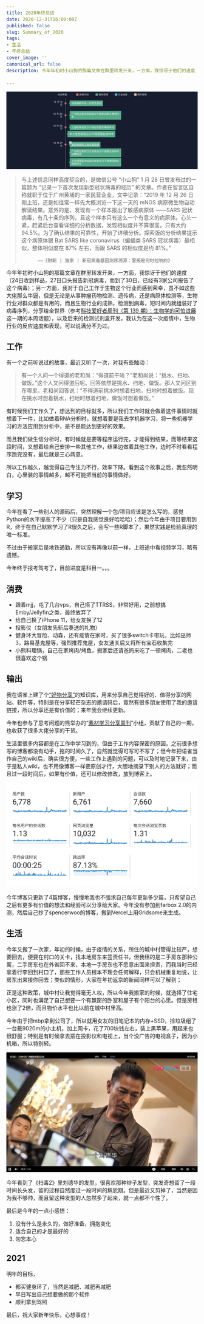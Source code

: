 ```yaml
---
title: 2020年终总结
date: 2020-12-31T16:00:00Z
published: false
slug: Summary_of_2020
tags:
- 生活
- 年终总结
cover_image: ''
canonical_url: false
description: 今年年初时小山狗的那篇文章在群里转发开来，一方面，我惊讶于他们的速度（24日收到样品，27日口头报告新冠病毒，而到了30日，已经有3家公司报告了这个病毒）；另一方面。。。

---
```

![图1. 南都的记疫](./images/2021/01/01/summary_of_2020_01.png "图1. 南都的记疫")

> 与上述信息同样高度契合的，是微信公号 “小山狗” 1 月 28 日曾发布过的一篇题为 “记录一下首次发现新型冠状病毒的经历” 的文章。作者在留言区自称就职于位于广州黄埔的一家民营企业，文中记录：“2019 年 12 月 26 日刚上班，还是如往常一样先大概浏览一下这一天的 mNGS 病原微生物自动解读结果。意外的是，发现有一个样本报出了敏感病原体 ——SARS 冠状病毒，有几十条的序列，且这个样本只有这么一个有意义的病原体。心头一紧，赶紧后台查看详细的分析数据，发现相似度并不算很高，只有大约 94.5%。为了确认结果的可靠性，开始了详细分析。探索版的分析结果提示这个病原体跟 Bat SARS like coronavirus（蝙蝠类 SARS 冠状病毒）最相似，整体相似度在 87% 左右，而跟 SARS 的相似度是约 81%。”
>
>           ——《财新 | 独家 | 新冠病毒基因测序溯源：警报是何时拉响的》

今年年初时小山狗的那篇文章在群里转发开来，一方面，我惊讶于他们的速度（24日收到样品，27日口头报告新冠病毒，而到了30日，已经有3家公司报告了这个病毒）；另一方面，我对于自己工作于生物这个行业而感到荣幸，虽不如这些大佬那么牛逼，但是无论是从事肿瘤药物检测、遗传病，还是病原体检测等，生物行业对群众都是有用的，而且生物行业的成熟，检测到病毒，短时间内就组装好了病毒序列，分享给全世界（参考[科技爱好者周刊（第 139 期）：生物学的可怕进展](http://www.ruanyifeng.com/blog/2020/12/weekly-issue-139.html)这一期的本周话题），以及后来的检测试剂盒开发，我认为在这一次疫情中，生物行业的反应速度和表现，可以说满分不为过。

## 工作

有一个之前听说过的故事，最近又听了一次，对我有些触动：

> 有一个人问一个得道的老和尚：“得道前干啥？”老和尚说：“挑水、扫地、做饭。”这个人又问得道后呢。回答依然是挑水、扫地、做饭。那人又问区别在哪里。老和尚回答说：“不得道前挑水时想着扫地，扫地时想着做饭。现在挑水时想着挑水，扫地时想着扫地，做饭时想着做饭。”

有时候我们工作久了，想达到的目标就多，所以我们工作时就会做着这件事情时就想着下一件，比如做着RNA分析时，就想着要是我去学机器学习，将一些机器学习的方法应用到分析中，是不是能达到更好的效果。

而且我们做生信分析时，有时候就是要等程序运行完，才能得到结果，而等结果这段时间，又想着给自己安排一些其他工作，结果边做着其他工作，边时不时看看程序跑完没有，最后就是三心两意。

所以工作越久，越觉得自己专注力不行，效率下降。看到这个故事之后，我忽然明白，心里装的事情越多，越不可能把当前的事情做好。

## 学习

今年在看了一些别人的源码后，突然理解一个包/项目应该是怎么写的，感觉Python的水平提高了不少（只是自我感觉良好哈哈哈）；然后今年由于项目要用到R，终于在自己默默学习了R很久之后，会写一些R脚本了，果然实践是检验真理的唯一标准。

不过由于搬家后是地铁通勤，所以没有再像以前一样，上班途中看视频学习，略有遗憾。

今年终于报考驾考了，目前进度是科目一。。。

## 消费

* 跟着mjj，屯了几台vps，自己搭了TTRSS，非常好用，之前想搞Emby/Jellyfin之类，最终放弃了
* 给自己换了iPhone 11，给女友换了12
* 投影仪（女朋友先斩后奏送的礼物）
* 健身环大冒险、动森，还有疫情在家时，买了很多switch卡带玩，比如巫师3，路易基鬼屋等，强烈推荐鬼屋，女友通关后又将所有宝石收集完
* 小熊料理锅，自己在家烤肉/烤鱼，搬家后还请爸妈来吃了一顿烤肉，二老也很喜欢这个锅

## 输出

我在语雀上建了个[“好物分享”](https://www.yuque.com/ryuz/shares)的知识库，用来分享自己觉得好的、值得分享的网站、软件等，特别是在分享轻芒杂志的邀请码后，竟然有很多朋友使用了我的邀请链接，所以分享还是有价值的；来年我会继续更新。

今年也参与了思考问题的熊举办的“[素材学习分享周刊](https://kaopubear.top/blog/2020-01-19-refgroup2020/)”小组，贡献了自己的一期，也收获了很多大佬分享的干货。

生活里很多内容都是在工作中学习到的，但由于工作内容保密的原因，之前很多想写的博客都没有动手，拖的时间久了，自然就觉得可写可不写了；但今年把语雀当作自己的wiki后，确实很方便，一些工作上遇到的问题，可以及时地记录下来，由于是私人wiki，也不用像博客一样要原创才行，大胆地摘录下别人的方法就好；而且过一段时间后，如果有价值，还可以修改修改，放到博客上。

![图 3. Google Analytics 的统计](./images/2021/01/01/summary_of_2020_03.png "图 3. Google Analytics 的统计")

今年博客只更新了4篇博客，慢慢地我也不强求自己每年更新多少篇，只希望自己之后有更多有价值的想法和经验可以分享给大家。今年没有参加到farbox 2.0的内测，然后自己抄了spencerwoo的博客，搬到Vercel上用Gridsome来生成。

## 生活

今年又搬了一次家，年初的时候，由于疫情的关系，所住的城中村管得比较严，想要回去，便要在村口的关卡，找本地房东来签责任书，但我租的是二手房东那种公寓，二手房东也在外省回不来，本地一手房东也不愿意出面来担责，而我当时已经拿着行李回到村口了，那些工作人员根本不理会任何解释，只会机械重复地说，让房东出来接你回去；类似的情形，大家在年初返京的新闻同样可以了解到；

正是这种政策，城中村让我觉得毫无人权，所以今年我搬家的时候，就选择了住宅小区，同时也满足了自己想要一个有飘窗的卧室和屋子有个阳台的心愿。但是房租也涨了2倍，而且物价水平也比以前在城中村里高。

今年由于把mbp拿到公司了，所以就用女友的旧笔记本的内存+SSD，捡垃圾组了一台戴9020m的小主机，加上网卡，花了700块钱左右，装上黑苹果，用起来也很舒服；特别是有时候拿去插在投影仪和电视上，当个没广告的电视盒子，因为小机箱，所以特别轻。

![图 4. 刘德华的造型](./images/2021/01/01/summary_of_2020_04.png "图 4. 刘德华的造型")

今年看到了《扫毒2》里刘德华的发型，很喜欢那种辫子发型，突发奇想留了一段时间长头发，留的过程自然度过一段时间的尴尬期。但是最近又剪掉了，当然是因为我不够帅，而且留这种发型的人忽然多了起来，就一点都不个性了。

最后是今年的一点小感悟：

1. 没有什么是永久的，做好准备，拥抱变化
2. 适合自己的才是最好的
3. 勿忘本心

## 2021

明年的目标，

* 都买健身环了，当然是减肥、减肥再减肥
* 早日写出自己想要做的那个软件
* 顺利拿到驾照

最后，祝大家新年快乐，心想事成！